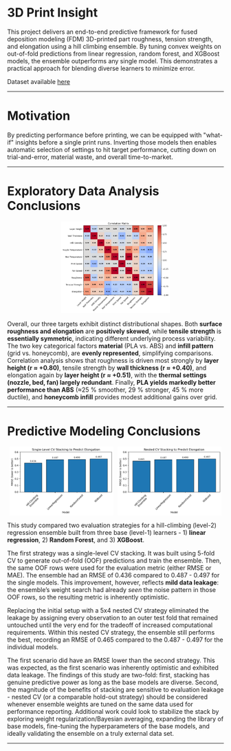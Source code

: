 # 3D Print Insight

This project delivers an end-to-end predictive framework for fused deposition modeling (FDM) 3D-printed part roughness, tension strength, and elongation using a hill climbing ensemble. By tuning convex weights on out-of-fold predictions from linear regression, random forest, and XGBoost models, the ensemble outperforms any single model. This demonstrates a practical approach for blending diverse learners to minimize error.

Dataset available [here](https://www.kaggle.com/datasets/afumetto/3dprinter?select=data.csv)

***

# Motivation

By predicting performance before printing, we can be equipped with "what-if" insights before a single print runs. Inverting those models then enables automatic selection of settings to hit target performance, cutting down on trial-and-error, material waste, and overall time-to-market.

***

# Exploratory Data Analysis Conclusions

<p align="center">
  <img src="results/correlation_matrix.png"  width="50%" />
</p>

Overall, our three targets exhibit distinct distributional shapes. Both **surface roughness and elongation** are **positively skewed**, while **tensile strength** is **essentially symmetric**, indicating different underlying process variability. The two key categorical factors **material** (PLA vs. ABS) and **infill pattern** (grid vs. honeycomb), are **evenly represented**, simplifying comparisons. Correlation analysis shows that roughness is driven most strongly by **layer height (r &approx; +0.80)**, tensile strength by **wall thickness (r &approx; +0.40)**, and elongation again by **layer height (r &approx; +0.51)**, with the **thermal settings (nozzle, bed, fan) largely redundant**. Finally, **PLA yields markedly better performance than ABS** (&approx;25 % smoother, 29 % stronger, 45 % more ductile), and **honeycomb infill** provides modest additional gains over grid.

***

# Predictive Modeling Conclusions

<div style="display:flex; justify-content:center; width:100%;">
  <img
    src="https://github.com/michael-whiteman/3d-print-insight/blob/main/results/hill_climbing_strategy_1.png"
    style="width:48%; margin-right:2%;"
  />
  <img
    src="https://github.com/michael-whiteman/3d-print-insight/blob/main/results/hill_climbing_strategy_2.png"
    style="width:48%;"
  />
</div>

This study compared two evaluation strategies for a hill-climbing (level-2) regression ensemble built from three base (level-1) learners - 1) **linear regression**, 2) **Random Forest**, and 3) **XGBoost**.  

  The first strategy was a single-level CV stacking. It was built using 5-fold CV to generate out-of-fold (OOF) predictions and train the ensemble. Then, the same OOF rows were used for the evaluation metric (either RMSE or MAE). The ensemble had an RMSE of 0.436 compared to 0.487 - 0.497 for the single models. This improvement, however, reflects **mild data leakage**: the ensemble’s weight search had already *seen* the noise pattern in those OOF rows, so the resulting metric is inherently optimistic.  

  Replacing the initial setup with a 5x4 nested CV strategy eliminated the leakage by assigning every observation to an outer test fold that remained untouched until the very end for the tradeoff of increased computational requirements. Within this nested CV strategy, the ensemble still performs the best, recording an RMSE of 0.465 compared to the 0.487 - 0.497 for the individual models.

  The first scenario did have an RMSE lower than the second strategy. This was expected, as the first scenario was inherently optimistic and exhibited data leakage. The findings of this study are two-fold: first, stacking has genuine predictive power as long as the base models are diverse. Second, the magnitude of the benefits of stacking are sensitive to evaluation leakage - nested CV (or a comparable hold-out strategy) should be considered whenever ensemble weights are tuned on the same data used for performance reporting. Additional work could look to stabilize the stack by exploring weight regularization/Bayesian averaging, expanding the library of base models, fine-tuning the hyperparameters of the base models, and ideally validating the ensemble on a truly external data set.

***
